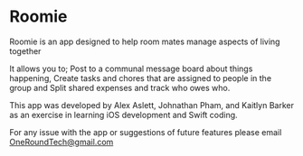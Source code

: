 # Roomie
Roomie is an app designed to help room mates manage aspects of living together 

It allows you to; Post to a communal message board about things happening, Create tasks and chores that are assigned to people in the group and Split shared expenses and track who owes who.


This app was developed by Alex Aslett, Johnathan Pham,  and Kaitlyn Barker as an exercise in learning iOS development and Swift coding.

For any issue with the app or suggestions of future features please email OneRoundTech@gmail.com
